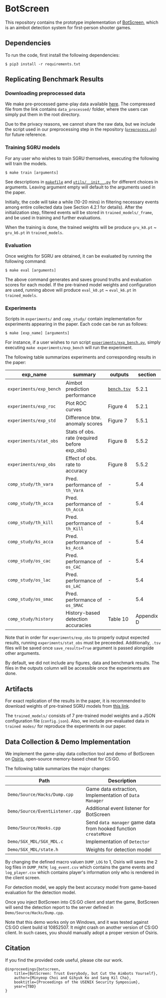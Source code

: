 # BotScreen

This repository contains the prototype implementation of [BotScreen](https://),
which is an aimbot detection system for first-person shooter games.

## Dependencies

To run the code, first install the following dependencies:
```run
$ pip3 install -r requirements.txt
```

## Replicating Benchmark Results

### Downloading preprocessed data

We make pre-processed game-play data available [here](https://doi.org/10.5281/zenodo.8058051). The compressed file from the link contains `data_processed/` folder, where the users can simply put them in the root directory.

Due to the privacy reasons, we cannot share the raw data, but we include the script used in our preprocessing step in the repository ([`preprocess.py`](./preprocess.py)) for future reference.

### Training SGRU models

For any user who wishes to train SGRU themselves, executing the following will train the models.
```train
$ make train [arguments]
```
See descriptions in [`makefile`](./makefile) and [`utils/__init__.py`](./utils/__init__.py) for different choices in arguments. Leaving argument empty will default to the arguments used in the paper.

Initially, the code will take a while (10-20 mins) in filtering necessary events among entire collected data (see Section 4.2.1 for details). After the initialization step, filtered events will be stored in `trained_models/_frame`, and be used in training and further evaluations.

When the training is done, the trained weights will be produce `gru_k0.pt` ~ `gru_k6.pt` in `trained_models`.

<!--We make pre-filtered `_frame` available to download [here](https://).-->

### Evaluation

Once weights for SGRU are obtained, it can be evaluated by running the following command:
```eval
$ make eval [arguments]
```
The above command generates and saves ground truths and evaluation scores for each model. If the pre-trained model weights and configuration are used, running above will produce `eval_k0.pt` ~ `eval_k6.pt` in `trained_models`.

### Experiments

Scripts in `experiments/` and `comp_study/` contain implementation for experiments appearing in the paper. Each code can be run as follows:
```exp
$ make [exp_name] [arguments]
```
For instance, if a user wishes to run script [`experiments/exp_bench.py`](./experiments/exp_bench.py), simply executing `make experiments/exp_bench` will run the experiment.

The following table summarizes experiments and corresponding results in the paper:

| exp_name | summary | outputs | section |
| - | - | - | - |
| `experiments/exp_bench` | Aimbot prediction performance | [`bench.tsv`](./bench/bench.tsv) | 5.2.1 |
| `experiments/exp_roc` | Plot ROC curves | Figure 4 | 5.2.1 |
| `experiments/exp_std` | Difference btw. anomaly scores | Figure 7 | 5.5.1 |
| `experiments/stat_obs` | Stats of obs. rate (required before exp_obs) | Figure 8 | 5.5.2 |
| `experiments/exp_obs` | Effect of obs. rate to accuracy | Figure 8 | 5.5.2 |
| `comp_study/th_vara` | Pred. performance of `th_VarA` | - | 5.4 |
| `comp_study/th_acca` | Pred. performance of `th_AccA` | - | 5.4 |
| `comp_study/th_kill` | Pred. performance of `th_Kill` | - | 5.4 |
| `comp_study/ks_acca` | Pred. performance of `ks_AccA` | - | 5.4 |
| `comp_study/os_cac` | Pred. performance of `os_CAC` | - | 5.4 |
| `comp_study/os_lac` | Pred. performance of `os_LAC` | - | 5.4 |
| `comp_study/os_smac` | Pred. performance of `os_SMAC` | - | 5.4 |
| `comp_study/history` | History-based detection accuracies | Table 10 | Appendix D |

Note that in order for `experiments/exp_obs` to properly output expected results, running `experiments/stat_obs` must be preceeded. Additionally, `.tsv` files will be saved once `save_results=True` argument is passed alongside other arguments.

By default, we did not include any figures, data and benchmark results. The files in the outputs column will be accessible once the experiments are done.

## Artifacts

For exact replication of the results in the paper, it is recommended to download weights of pre-trained SGRU models from [this link](https://doi.org/10.5281/zenodo.8058051).

The `trained_models/` consists of 7 pre-trained model weights and a JSON configuration file (`config.json`). Also, we include pre-evaluated data in `trained modes/` for reproduce the experiments in our paper.

## Data Collection & Demo Implementation

We implement the game-play data collection tool and demo of BotScreen on [Osiris](https://github.com/danielkrupinski/Osiris/tree/5af83362a69367fe3ed441a5e6218762a8196372), open-source memory-based cheat for CS:GO.

The following table summarizes the major changes:

| Path | Description |
| - | - |
| `Demo/Source/Hacks/Dump.cpp` | Game data extraction, Implementation of `Data Manager` |
| `Demo/Source/EventListener.cpp` | Additional event listener for BotScreen |
| `Demo/Source/Hooks.cpp` | Send `data manager` game data from hooked function `createMove` |
| `Demo/SGX_MDL/SGX_MDL.c` | Implementation of `Detector` |
| `Demo/SGX_MDL/state.h` | Weights for detection model |

By changing the defined macro valuen `DUMP_LOG` to 1, Osiris will saves the 2 log files in `DUMP_PATH`; `log_event.csv` which contains the game events and `log_player.csv` which contains player's information only who is rendered in the client screen.

For detection model, we apply the best accuracy model from game-based evaluation for the detection model.

Once you inject BotScreen into CS:GO client and start the game, BotScreen will send the detection report to the server defined in `Demo/Source/Hacks/Dump.cpp`.

Note that this demo works only on Windows, and it was tested against CS:GO client build id 10852507. It might crash on another version of CS:GO client. In such cases, you should manually adopt a proper version of Osiris.

## Citation

If you find the provided code useful, please cite our work.
```
@inproceedings{botscreen,
    title={BotScreen: Trust Everybody, but Cut the Aimbots Yourself},
    author={Minyeop Choi and Gihyuk Ko and Sang Kil Cha},
    booktitle={Proceedings of the USENIX Security Symposium},
    year={TBD}
}
```
